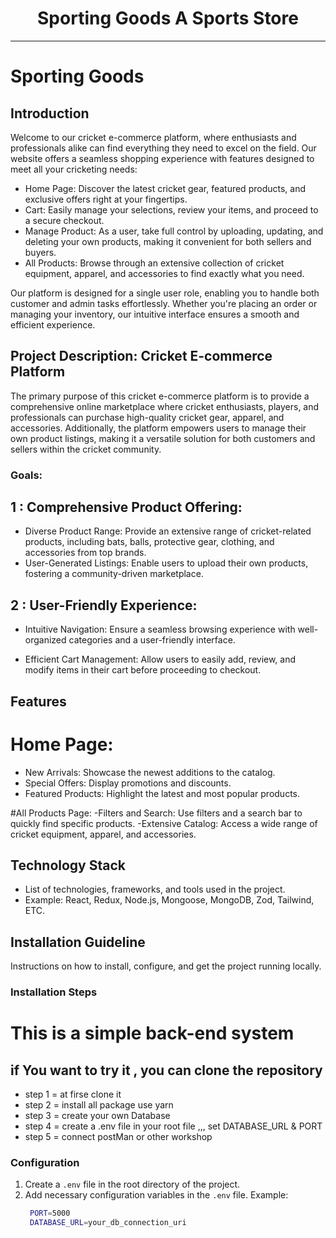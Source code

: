 <div align="center">
  <h1> Sporting Goods A Sports Store </h1>
</div>

---

# Sporting Goods

## Introduction

Welcome to our cricket e-commerce platform, where enthusiasts and professionals alike can find everything they need to excel on the field. Our website offers a seamless shopping experience with features designed to meet all your cricketing needs:

- Home Page: Discover the latest cricket gear, featured products, and exclusive offers right at your
  fingertips.
- Cart: Easily manage your selections, review your items, and proceed to a secure checkout.
- Manage Product: As a user, take full control by uploading, updating, and deleting your own products,
  making it convenient for both sellers and buyers.
- All Products: Browse through an extensive collection of cricket equipment, apparel, and accessories to
  find exactly what you need.

Our platform is designed for a single user role, enabling you to handle both customer and admin tasks effortlessly. Whether you're placing an order or managing your inventory, our intuitive interface ensures a smooth and efficient experience.

## Project Description: Cricket E-commerce Platform

The primary purpose of this cricket e-commerce platform is to provide a comprehensive online marketplace where cricket enthusiasts, players, and professionals can purchase high-quality cricket gear, apparel, and accessories. Additionally, the platform empowers users to manage their own product listings, making it a versatile solution for both customers and sellers within the cricket community.

### Goals:

## 1 : Comprehensive Product Offering:

- Diverse Product Range: Provide an extensive range of cricket-related products, including bats, balls,
  protective gear, clothing, and accessories from top brands.
- User-Generated Listings: Enable users to upload their own products, fostering a community-driven
  marketplace.

## 2 : User-Friendly Experience:

- Intuitive Navigation: Ensure a seamless browsing experience with well-organized categories and a
  user-friendly interface.

- Efficient Cart Management: Allow users to easily add, review, and modify items in their cart before
  proceeding to checkout.

## Features

# Home Page:

- New Arrivals: Showcase the newest additions to the catalog.
- Special Offers: Display promotions and discounts.
- Featured Products: Highlight the latest and most popular products.

#All Products Page:
-Filters and Search: Use filters and a search bar to quickly find specific products.
-Extensive Catalog: Access a wide range of cricket equipment, apparel, and accessories.

## Technology Stack

- List of technologies, frameworks, and tools used in the project.
- Example: React, Redux, Node.js, Mongoose, MongoDB, Zod, Tailwind, ETC.

## Installation Guideline

Instructions on how to install, configure, and get the project running locally.

### Installation Steps

# This is a simple back-end system

## if You want to try it , you can clone the repository

- step 1 = at firse clone it
- step 2 = install all package use yarn
- step 3 = create your own Database
- step 4 = create a .env file in your root file ,,, set DATABASE_URL & PORT
- step 5 = connect postMan or other workshop

### Configuration

1. Create a `.env` file in the root directory of the project.
2. Add necessary configuration variables in the `.env` file.
   Example:
   ```bash
    PORT=5000
    DATABASE_URL=your_db_connection_uri
   ```
